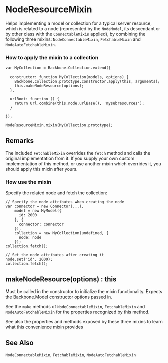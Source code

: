 # NodeResourceMixin

Helps implementing a model or collection for a typical server resource,
which is related to a node (represented by the `NodeModel`, its descendant
or by other class with the `ConnectableMixin` applied), by combining the
following three mixins: `NodeConnectableMixin`, `FetchableMixin` and
`NodeAutoFetchableMixin`.

### How to apply the mixin to a collection

```
var MyCollection = Backbone.Collection.extend({

  constructor: function MyCollection(models, options) {
    Backbone.Collection.prototype.constructor.apply(this, arguments);
    this.makeNodeResource(options);
  },

  urlRoot: function () {
    return Url.combine(this.node.urlBase(), 'mysubresources');
  }
  
});

NodeResourceMixin.mixin(MyCollection.prototype);
```

## Remarks

The included `FetchableMixin` overrides the `fetch` method and calls the original
implementation from it.  If you supply your own custom implementation of this method,
or use another mixin which overrides it, you should apply this mixin after yours.

### How use the mixin

Specify the related node and fetch the collection:

```
// Specify the node attributes when creating the node
var connector = new Connector(...),
    model = new MyModel({
      id: 2000
    }, {
      connector: connector
    }),
    collection = new MyCollection(undefined, {
      node: node
    });
collection.fetch();

// Set the node attributes after creating it
node.set('id', 2000);
collection.fetch();
```

## makeNodeResource(options) : this

Must be called in the constructor to initialize the mixin functionality.
Expects the Backbone.Model constructor options passed in.

See the `make` methods of `NodeConnectableMixin`, `FetchableMixin` and
`NodeAutoFetchableMixin` for the properties recognized by this method.

See also the properties and methods exposed by these three mixins to learn
what this convenience mixin provides

## See Also

`NodeConnectableMixin`, `FetchableMixin`, `NodeAutoFetchableMixin`

